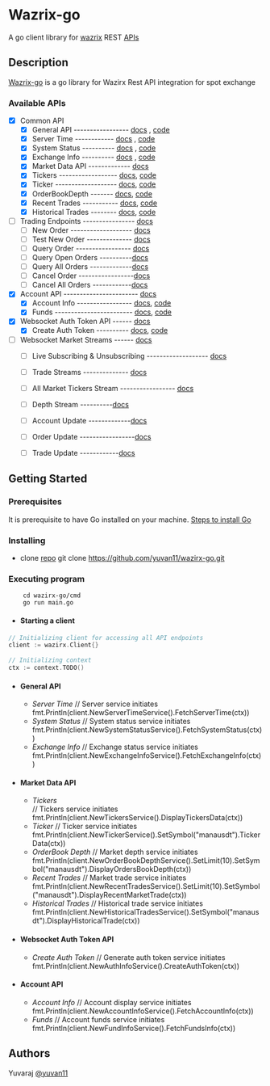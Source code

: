 # Wazrix-go

A go client library for [wazrix](https://wazirx.com/exchange) REST [APIs](https://docs.wazirx.com/)

## Description

[Wazrix-go](https://github.com/yuvan11/wazirx-go) is a go library for Wazirx Rest API integration for spot exchange

### Available APIs
- [x] Common API
    - [x] General API ----------------- [docs](https://docs.wazirx.com/#general-endpoints) ,          [code](https://github.com/yuvan11/wazirx-go/blob/master/wazirx-client/general-api.go)
     - [x] Server Time ------------ [docs](https://docs.wazirx.com/#check-server-time) , [code](https://github.com/yuvan11/wazirx-go/blob/28b29c563fc9bb1e4b38f57477b40aedce85d8e5/wazirx-client/general-api.go#L57)
     - [x] System Status ---------- [docs](https://docs.wazirx.com/#system-status) , [code](https://github.com/yuvan11/wazirx-go/blob/28b29c563fc9bb1e4b38f57477b40aedce85d8e5/wazirx-client/general-api.go#L80)
     - [x] Exchange Info ---------- [docs](https://docs.wazirx.com/#exchange-info) , [code](https://github.com/yuvan11/wazirx-go/blob/28b29c563fc9bb1e4b38f57477b40aedce85d8e5/wazirx-client/general-api.go#L133)
    - [x] Market Data API ------------- [docs](https://docs.wazirx.com/#market-data-endpoints)  
     - [x] Tickers  ------------------ [docs](https://docs.wazirx.com/#24hr-tickers-price-change-statistics), [code](https://github.com/yuvan11/wazirx-go/blob/master/wazirx-client/tickers.go)
     - [x] Ticker ------------------- [docs](https://docs.wazirx.com/#24hr-ticker-price-change-statistics), [code](https://github.com/yuvan11/wazirx-go/blob/master/wazirx-client/ticker.go)
     - [x] OrderBookDepth ------- [docs](https://docs.wazirx.com/#order-book), [code](https://github.com/yuvan11/wazirx-go/blob/master/wazirx-client/orderBookDepth.go)
     - [x] Recent Trades ----------- [docs](https://docs.wazirx.com/#recent-trades-list), [code](https://github.com/yuvan11/wazirx-go/blob/master/wazirx-client/recentTrades.go)
     - [x] Historical Trades   -------- [docs](https://docs.wazirx.com/#old-trade-lookup-market_data), [code](https://github.com/yuvan11/wazirx-go/blob/master/wazirx-client/HistoricalTrade.go)
- [ ] Trading Endpoints  ----------------  [docs](https://docs.wazirx.com/#trading-endpoints)
     - [ ] New Order  ------------------- [docs](https://docs.wazirx.com/#new-order-trade)
     - [ ] Test New Order  -------------- [docs](https://docs.wazirx.com/#test-new-order-trade)
     - [ ] Query Order  ----------------- [docs](https://docs.wazirx.com/#query-order-user_data)
     - [ ] Query Open Orders  ----------[docs](https://docs.wazirx.com/#current-open-orders-user_data)
     - [ ] Query All Orders  -------------[docs](https://docs.wazirx.com/#all-orders-user_data)
     - [ ] Cancel Order  -----------------[docs](https://docs.wazirx.com/#cancel-order-trade)
     - [ ] Cancel All Orders  ------------[docs](https://docs.wazirx.com/#cancel-all-open-orders-on-a-symbol-trade)
- [x] Account API ----------------------- [docs](https://docs.wazirx.com/#account-endpoints)
     - [x] Account Info ----------------- [docs](https://docs.wazirx.com/#account-information-user_data), [code](https://github.com/yuvan11/wazirx-go/blob/master/wazirx-client/accountInfo.go)
     - [x] Funds ------------------------ [docs](https://docs.wazirx.com/#fund-details-user_data), [code](https://github.com/yuvan11/wazirx-go/blob/master/wazirx-client/funds.go)
- [x] Websocket Auth Token API  ------ [docs](https://docs.wazirx.com/#websocket-auth-tokens)
     - [x] Create Auth Token  ---------- [docs](https://docs.wazirx.com/#create-auth-token), [code](https://github.com/yuvan11/wazirx-go/blob/master/wazirx-client/authToken.go)

- [ ] Websocket Market Streams ------    [docs](https://docs.wazirx.com/#websocket-market-streams)
     - [ ] Live Subscribing & Unsubscribing  ------------------- [docs](https://docs.wazirx.com/#new-order-trade)
     - [ ] Trade Streams  -------------- [docs](https://docs.wazirx.com/#trade-streams)
     - [ ] All Market Tickers Stream  ----------------- [docs](https://docs.wazirx.com/#all-market-tickers-stream)
     - [ ] Depth Stream  ----------[docs](https://docs.wazirx.com/#depth-stream)
     - [ ] Account Update  -------------[docs](https://docs.wazirx.com/#account-update)
     - [ ] Order Update  -----------------[docs](https://docs.wazirx.com/#order-update)
     - [ ] Trade Update  ------------[docs](https://docs.wazirx.com/#trade-update)
     
    
## Getting Started

<!-- ### Dependencies

* Describe any prerequisites, libraries, OS version, etc., needed before installing program.
* ex. Windows 10 -->

### Prerequisites
It is prerequisite to have Go installed on your machine. [Steps to install Go](https://golang.org/doc/install?download)

### Installing

*  clone [repo](https://github.com/yuvan11/wazirx-go.git) 
        git clone https://github.com/yuvan11/wazirx-go.git


### Executing program

        cd wazirx-go/cmd
        go run main.go
        
- #### Starting a client
        
``` go
// Initializing client for accessing all API endpoints
client := wazirx.Client{}
    
// Initializing context
ctx := context.TODO()
``` 

- #### General API
    - *Server Time* 
             // Server service initiates
        	fmt.Println(client.NewServerTimeService().FetchServerTime(ctx))
    - *System Status*
            // System status service initiates
	        fmt.Println(client.NewSystemStatusService().FetchSystemStatus(ctx))
	- *Exchange Info*
	         // Exchange status service initiates
            fmt.Println(client.NewExchangeInfoService().FetchExchangeInfo(ctx))

- #### Market Data API
    - *Tickers*  
             // Tickers service initiates
            fmt.Println(client.NewTickersService().DisplayTickersData(ctx))
    - *Ticker*
            // Ticker service initiates
        	fmt.Println(client.NewTickerService().SetSymbol("manausdt").TickerData(ctx))
	- *OrderBook Depth*
	        // Market depth service initiates
	        fmt.Println(client.NewOrderBookDepthService().SetLimit(10).SetSymbol("manausdt").DisplayOrdersBookDepth(ctx))
    - *Recent Trades*
	        // Market trade service initiates
        	fmt.Println(client.NewRecentTradesService().SetLimit(10).SetSymbol("manausdt").DisplayRecentMarketTrade(ctx))
    - *Historical Trades*
	        // Historical trade service initiates
            fmt.Println(client.NewHistoricalTradesService().SetSymbol("manausdt").DisplayHistoricalTrade(ctx))

- #### Websocket Auth Token API
    - *Create Auth Token* 
            // Generate auth token service initiates
            fmt.Println(client.NewAuthInfoService().CreateAuthToken(ctx))

- #### Account API
    - *Account Info* 
            // Account display service initiates
            fmt.Println(client.NewAccountInfoService().FetchAccountInfo(ctx))
    - *Funds*
             // Account funds service initiates
	        fmt.Println(client.NewFundInfoService().FetchFundsInfo(ctx))
        


<!--

## Help

Any advise for common problems or issues.
```
command to run if program contains helper info
```
-->

## Authors



Yuvaraj [@yuvan11](https://twitter.com/yuvaraj_11_)

<!--
## Version History

* 0.2
    * Various bug fixes and optimizations
    * See [commit change]() or See [release history]()
* 0.1
    * Initial Release

## License

This project is licensed under the [NAME HERE] License - see the LICENSE.md file for details
-->